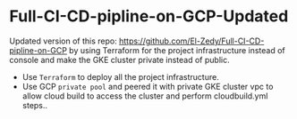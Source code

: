 # Full-CI-CD-pipline-on-GCP-Updated
Updated version of this repo: https://github.com/El-Zedy/Full-CI-CD-pipline-on-GCP by using Terraform for the project infrastructure instead of console and make the GKE cluster private instead of public.

- Use `Terraform` to deploy all the project infrastructure.
- Use GCP `private pool` and peered it with private GKE cluster vpc to allow cloud build to access the cluster and perform cloudbuild.yml steps..
